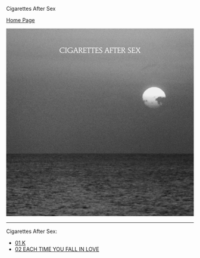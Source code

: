 Cigarettes After Sex

[Home Page](https://www.cigarettesaftersex.com/)

![cas](cas.jpg)

---

Cigarettes After Sex:

- [01 K](Cigarettes_After_Sex/01.K)
- [02 EACH TIME YOU FALL IN LOVE](Cigarettes_After_Sex/02.Each_Time_You_Fall_In_Love)
